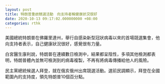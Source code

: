 ```yaml
---
layout: post
title: 特朗普重啟競選活動　向支持者稱健康狀況很好
date: 2020-10-13 09:17:02.000000000 +08:00
categories: rthk
---
```


美國總統特朗普在佛羅里達州，舉行自感染新型冠狀病毒以來的首場競選集會，他向支持者表示，自己健康狀況很好，感覺很有力量。

白宮醫生康利說，特朗普在連續數日檢測中，結果都呈陰性，多項其他檢測都表明，特朗普體內並無可檢測到的病毒複製，不再有將病毒傳播給他人的風險。

民主黨總統候選人拜登，就在俄亥俄州出席競選活動。選前民調顯示，拜登在全國範圍內的支持度，領先特朗普10個百分點。

